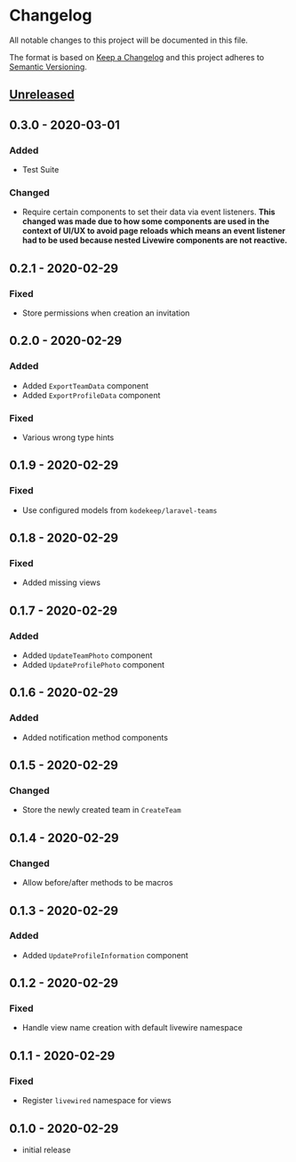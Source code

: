 # Changelog

All notable changes to this project will be documented in this file.

The format is based on [Keep a Changelog](http://keepachangelog.com/en/1.0.0/)
and this project adheres to [Semantic Versioning](http://semver.org/spec/v2.0.0.html).

## [Unreleased]

## 0.3.0 - 2020-03-01

### Added

- Test Suite

### Changed

- Require certain components to set their data via event listeners. **This changed was made due to how some components are used in the context of UI/UX to avoid page reloads which means an event listener had to be used because nested Livewire components are not reactive.**

## 0.2.1 - 2020-02-29

### Fixed

- Store permissions when creation an invitation

## 0.2.0 - 2020-02-29

### Added

- Added `ExportTeamData` component
- Added `ExportProfileData` component

### Fixed

- Various wrong type hints

## 0.1.9 - 2020-02-29

### Fixed

- Use configured models from `kodekeep/laravel-teams`

## 0.1.8 - 2020-02-29

### Fixed

- Added missing views

## 0.1.7 - 2020-02-29

### Added

- Added `UpdateTeamPhoto` component
- Added `UpdateProfilePhoto` component

## 0.1.6 - 2020-02-29

### Added

- Added notification method components

## 0.1.5 - 2020-02-29

### Changed

- Store the newly created team in `CreateTeam`

## 0.1.4 - 2020-02-29

### Changed

- Allow before/after methods to be macros

## 0.1.3 - 2020-02-29

### Added

- Added `UpdateProfileInformation` component

## 0.1.2 - 2020-02-29

### Fixed

- Handle view name creation with default livewire namespace

## 0.1.1 - 2020-02-29

### Fixed

- Register `livewired` namespace for views

## 0.1.0 - 2020-02-29

- initial release

[Unreleased]: https://github.com/kodekeep/livewired/compare/master...develop
